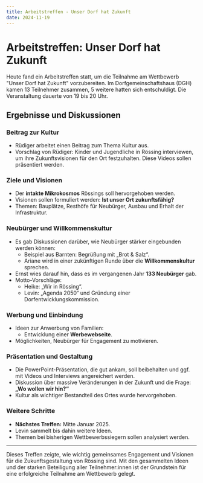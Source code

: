 ```yaml
---
title: Arbeitstreffen - Unser Dorf hat Zukunft
date: 2024-11-19
---
```


# Arbeitstreffen: Unser Dorf hat Zukunft

Heute fand ein Arbeitstreffen statt, um die Teilnahme am Wettbewerb "Unser Dorf
hat Zukunft" vorzubereiten. Im Dorfgemeinschaftshaus (DGH) kamen 13 Teilnehmer
zusammen, 5 weitere hatten sich entschuldigt. Die Veranstaltung dauerte von 19
bis 20 Uhr.

## Ergebnisse und Diskussionen

### Beitrag zur Kultur

- Rüdiger arbeitet einen Beitrag zum Thema Kultur aus.
- Vorschlag von Rüdiger: Kinder und Jugendliche in Rössing interviewen, um ihre
  Zukunftsvisionen für den Ort festzuhalten. Diese Videos sollen präsentiert
  werden.

### Ziele und Visionen

- Der **intakte Mikrokosmos** Rössings soll hervorgehoben werden.
- Visionen sollen formuliert werden: **Ist unser Ort zukunftsfähig?**
- Themen: Bauplätze, Resthöfe für Neubürger, Ausbau und Erhalt der
  Infrastruktur.

### Neubürger und Willkommenskultur

- Es gab Diskussionen darüber, wie Neubürger stärker eingebunden werden können:
  - Beispiel aus Barnten: Begrüßung mit „Brot & Salz“.
  - Ariane wird in einer zukünftigen Runde über die **Willkommenskultur**
    sprechen.
- Ernst wies darauf hin, dass es im vergangenen Jahr **133 Neubürger** gab.
- Motto-Vorschläge:
  - Heike: „Wir in Rössing“.
  - Levin: „Agenda 2050“ und Gründung einer Dorfentwicklungskommission.

### Werbung und Einbindung

- Ideen zur Anwerbung von Familien:
  - Entwicklung einer **Werbewebseite**.
- Möglichkeiten, Neubürger für Engagement zu motivieren.

### Präsentation und Gestaltung

- Die PowerPoint-Präsentation, die gut ankam, soll beibehalten und ggf. mit
  Videos und Interviews angereichert werden.
- Diskussion über massive Veränderungen in der Zukunft und die Frage: **„Wo
  wollen wir hin?“**
- Kultur als wichtiger Bestandteil des Ortes wurde hervorgehoben.

### Weitere Schritte

- **Nächstes Treffen:** Mitte Januar 2025.
- Levin sammelt bis dahin weitere Ideen.
- Themen bei bisherigen Wettbewerbssiegern sollen analysiert werden.

---

Dieses Treffen zeigte, wie wichtig gemeinsames Engagement und Visionen für die
Zukunftsgestaltung von Rössing sind. Mit den gesammelten Ideen und der starken
Beteiligung aller Teilnehmer:innen ist der Grundstein für eine erfolgreiche
Teilnahme am Wettbewerb gelegt.

